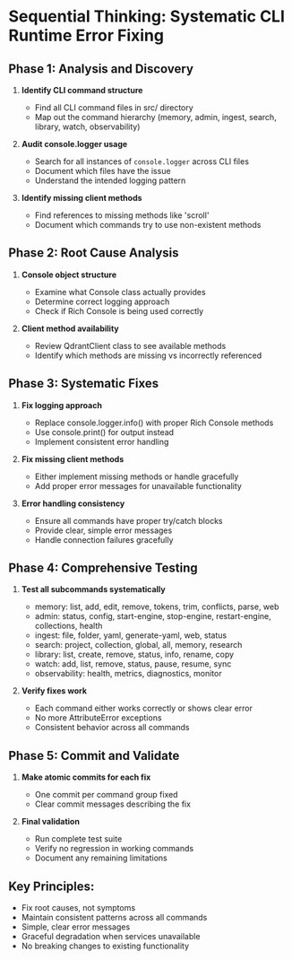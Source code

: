 # Sequential Thinking: Systematic CLI Runtime Error Fixing

## Phase 1: Analysis and Discovery

1. **Identify CLI command structure**
   - Find all CLI command files in src/ directory
   - Map out the command hierarchy (memory, admin, ingest, search, library, watch, observability)
   
2. **Audit console.logger usage**
   - Search for all instances of `console.logger` across CLI files
   - Document which files have the issue
   - Understand the intended logging pattern

3. **Identify missing client methods**
   - Find references to missing methods like 'scroll'
   - Document which commands try to use non-existent methods

## Phase 2: Root Cause Analysis

1. **Console object structure**
   - Examine what Console class actually provides
   - Determine correct logging approach
   - Check if Rich Console is being used correctly

2. **Client method availability**
   - Review QdrantClient class to see available methods
   - Identify which methods are missing vs incorrectly referenced

## Phase 3: Systematic Fixes

1. **Fix logging approach**
   - Replace console.logger.info() with proper Rich Console methods
   - Use console.print() for output instead
   - Implement consistent error handling

2. **Fix missing client methods**
   - Either implement missing methods or handle gracefully
   - Add proper error messages for unavailable functionality

3. **Error handling consistency**
   - Ensure all commands have proper try/catch blocks
   - Provide clear, simple error messages
   - Handle connection failures gracefully

## Phase 4: Comprehensive Testing

1. **Test all subcommands systematically**
   - memory: list, add, edit, remove, tokens, trim, conflicts, parse, web
   - admin: status, config, start-engine, stop-engine, restart-engine, collections, health
   - ingest: file, folder, yaml, generate-yaml, web, status
   - search: project, collection, global, all, memory, research
   - library: list, create, remove, status, info, rename, copy
   - watch: add, list, remove, status, pause, resume, sync
   - observability: health, metrics, diagnostics, monitor

2. **Verify fixes work**
   - Each command either works correctly or shows clear error
   - No more AttributeError exceptions
   - Consistent behavior across all commands

## Phase 5: Commit and Validate

1. **Make atomic commits for each fix**
   - One commit per command group fixed
   - Clear commit messages describing the fix

2. **Final validation**
   - Run complete test suite
   - Verify no regression in working commands
   - Document any remaining limitations

## Key Principles:
- Fix root causes, not symptoms
- Maintain consistent patterns across all commands
- Simple, clear error messages
- Graceful degradation when services unavailable
- No breaking changes to existing functionality